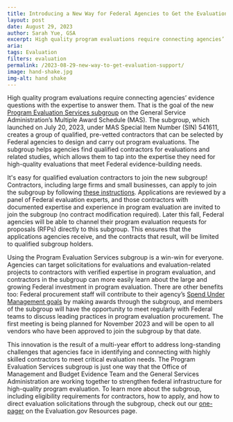 ```yaml
---
title: Introducing a New Way for Federal Agencies to Get the Evaluation Support They Need!
layout: post
date: August 29, 2023
author: Sarah Yue, GSA
excerpt: High quality program evaluations require connecting agencies’ evidence questions with the expertise to answer them...
aria: 
tags: Evaluation
filters: evaluation
permalink: /2023-08-29-new-way-to-get-evaluation-support/
image: hand-shake.jpg
img-alt: hand shake
---
```


High quality program evaluations require connecting agencies’ evidence questions with the expertise to answer them. That is the goal of the new <a href="{{site.baseurl}}/assets/resources/Program Evaluation Services Subgroup One-Pager.pdf">Program Evaluation Services subgroup</a> on the General Service Administration’s Multiple Award Schedule (MAS). The subgroup, which launched on July 20, 2023, under MAS Special Item Number (SIN) 541611, creates a group of qualified, pre-vetted contractors that can be selected by Federal agencies to design and carry out program evaluations. The subgroup helps agencies find qualified contractors for evaluations and related studies, which allows them to tap into the expertise they need for high-quality evaluations that meet Federal evidence-building needs.

It's easy for qualified evaluation contractors to join the new subgroup! Contractors, including large firms and small businesses, can apply to join the subgroup by following <a href="https://sws.gsa.gov/sws-search/viewSolDocument.do?method=view&solNum=NDdRU01EMjBSMDAwMQ==&solRefresh=MDAxNw==&solDoc=MDkwMDI5YjQ4YWE5YzM1ZA==">these instructions</a>. Applications are reviewed by a panel of Federal evaluation experts, and those contractors with documented expertise and experience in program evaluation are invited to join the subgroup (no contract modification required). Later this fall, Federal agencies will be able to channel their program evaluation requests for proposals (RFPs) directly to this subgroup. This ensures that the applications agencies receive, and the contracts that result, will be limited to qualified subgroup holders. 

Using the Program Evaluation Services subgroup is a win-win for everyone. Agencies can target solicitations for evaluations and evaluation-related projects to contractors with verified expertise in program evaluation, and contractors in the subgroup can more easily learn about the large and growing Federal investment in program evaluation. There are other benefits too: Federal procurement staff will contribute to their agency’s <a href="https://gsa.federalschedules.com/resources/your-guide-to-category-management/" target="_blank">Spend Under Management goals</a> by making awards through the subgroup, and members of the subgroup will have the opportunity to meet regularly with Federal teams to discuss leading practices in program evaluation procurement. The first meeting is being planned for November 2023 and will be open to all vendors who have been approved to join the subgroup by that date.

This innovation is the result of a multi-year effort to address long-standing challenges that agencies face in identifying and connecting with highly skilled contractors to meet critical evaluation needs. The Program Evaluation Services subgroup is just one way that the Office of Management and Budget Evidence Team and the General Services Administration are working together to strengthen federal infrastructure for high-quality program evaluation. To learn more about the subgroup, including eligibility requirements for contractors, how to apply, and how to direct evaluation solicitations through the subgroup, check out our <a href="{{site.baseurl}}/assets/resources/Program Evaluation Services Subgroup One-Pager.pdf">one-pager</a> on the Evaluation.gov Resources page.
